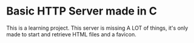 # Basic HTTP Server made in C
This is a learning project. This server is missing A LOT of things, it's only made to start and retrieve HTML files and a favicon.

